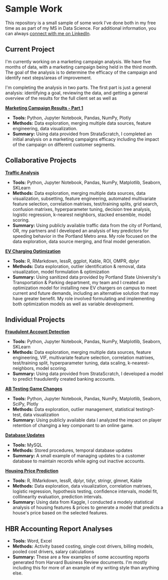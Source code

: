 # Sample Work

This repository is a small sample of some work I've done both in my free time as as part of my MS in Data Science. For additional information, you can always [connect with me on LinkedIn](https://www.linkedin.com/in/ashleynilson/).  
 
## Current Project

I'm currently working on a marketing campaign analysis. We have five months of data, with a marketing campaign being held in the third month. The goal of the analysis is to determine the efficacy of the campaign and identify next steps/areas of improvement. 

I'm completing the analysis in two parts. The first part is just a general analysis: identifying a goal, reviewing the data, and getting a general overview of the results for the full client set as well as 

**[Marketing Campaign Results - Part 1](Marketing_Campaign_Results/analysis_pt1.md)**

- **Tools:** Python, Jupyter Notebook, Pandas, NumPy, Plotly
- **Methods:** Data exploration, merging multiple data sources, feature engineering, data visualization.   
- **Summary:** Using data provided from StrataScratch, I completed an initial analysis on a marketing campaigns efficacy including the impact of the campaign on different customer segments.

## Collaborative Projects

**[Traffic Analysis](Traffic_Analysis/Traffic_Analysis.md)**

- **Tools:** Python, Jupyter Notebook, Pandas, NumPy, Matplotlib, Seaborn, SKLearn
- **Methods:** Data exploration, merging multiple data sources, data visualization, subsetting, feature engineering, automated multivariate feature selection, correlation matrixes, test/training splits, grid search, confusion matrixes, hyperparameter tuning, decision tree analysis, logistic regression, k-nearest neighbors, stacked ensemble, model scoring. 
- **Summary:** Using publicly available traffic data from the city of Portland, OR, my partners and I developed an analysis of key predictors for speeding behavior in the Portland Metro area. My role focused on the data exploration, data source merging, and final model generation. 

**[EV Charging Optimization](EV_Charging_Optimization/EV_Charging_Optimization.md)**

- **Tools:** R, RMarkdown, lessR, ggplot, Kable, ROI, OMPR, dplyr
- **Methods:** Data exploration, outlier identification & removal, data visualization, model formulation & optimization
- **Summary:** Using sanitized data provided by Portland State University's Transportation & Parking department, my team and I created an optimization model for installing new EV chargers on campus to meet current and future demands, including an alternative solution that may have greater benefit. My role involved formulating and implementing both optimization models as well as variable development.  

## Individual Projects

**[Fraudulent Account Detection](Fraudulent_Acct_Detection/Fraudulent_Acct_Detection.md)**

- **Tools:** Python, Jupyter Notebook, Pandas, NumPy, Matplotlib, Seaborn, SKLearn
- **Methods:** Data exploration, merging multiple data sources, feature engineering, VIF, multivariate feature selection, correlation matrixes, test/training split, hyperparameter tuning, data scaling, k-nearest-neighbors, model scoring.   
- **Summary:** Using data provided from StrataScratch, I developed a model to predict fraudulently created banking accounts.

**[AB Testing Game Changes](Game_AB_Testing/Game_AB_Testing.md)**

- **Tools:** Python, Jupyter Notebook, Pandas, NumPy, Matplotlib, Seaborn, SciPy, Plotly
- **Methods:** Data exploration, outlier management, statistical testing/t-test, data visualization
- **Summary:** Using publicly available data I analyzed the impact on player retention of changing a key componant to an online game. 

**[Database Updates](Database_Updates/Database_Updates.md)**

- **Tools:** MySQL
- **Methods:** Stored procedures, temporal database updates
- **Summary:** A small example of managing updates to a customer database to maintain records while aging out inactive accounts. 

**[Housing Price Prediction](Housing_Price_Prediction/Housing_Price_Prediction.md)**

- **Tools:** R, RMarkdown, lessR, dplyr, tidyr, stringr, glmnet, Kable
- **Methods:** Data exploration, data visualization, correlation matrixes, logistic regression, hypothesis testing, confidence intervals, model fit, colllinearity evaluation, prediction intervals. 
- **Summary:** Using data from Kaggle, I conducted a modely statistical analysis of housing features & prices to generate a model that predicts a house's price based on the selected features. 

## HBR Accounting Report Analyses

- **Tools:** Word, Excel
- **Methods:** Activity based costing, single cost drivers, billing models, pooled cost drivers, salary calculations
- **Summary:** These are a few examples of some accounting reports generated from Harvard Business Review documents. I'm mostly including this for more of an example of my writing style than anything else.  
